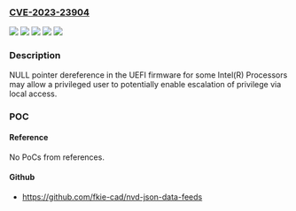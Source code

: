 ### [CVE-2023-23904](https://cve.mitre.org/cgi-bin/cvename.cgi?name=CVE-2023-23904)
![](https://img.shields.io/static/v1?label=Product&message=UEFI%20firmware%20for%20some%20Intel(R)%20Processors&color=blue)
![](https://img.shields.io/static/v1?label=Version&message=8.4%20&color=brightgreen)
![](https://img.shields.io/static/v1?label=Version&message=See%20references%20&color=brightgreen)
![](https://img.shields.io/static/v1?label=Vulnerability&message=NULL%20pointer%20dereference&color=brightgreen)
![](https://img.shields.io/static/v1?label=Vulnerability&message=escalation%20of%20privilege&color=brightgreen)

### Description

NULL pointer dereference in the UEFI firmware for some Intel(R) Processors may allow a privileged user to potentially enable escalation of privilege via local access.

### POC

#### Reference
No PoCs from references.

#### Github
- https://github.com/fkie-cad/nvd-json-data-feeds

